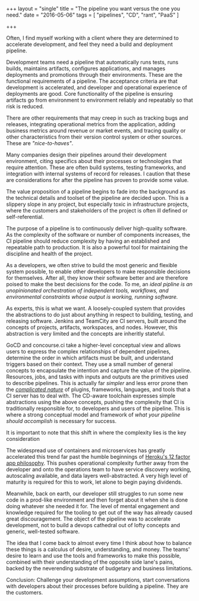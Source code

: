 +++
layout = "single"
title = "The pipeline you want versus the one you need."
date = "2016-05-06"
tags = [
  "pipelines",
  "CD",
  "rant",
  "PaaS"
  ]

+++

Often, I find myself working with a client where they are determined to accelerate development, and feel they need a build and deployment pipeline. 

Development teams need a pipeline that automatically runs tests, runs builds, maintains artifacts, configures applications, and manages deployments and promotions through their environments. These are the functional requirements of a pipeline. The acceptance criteria are that development is accelerated, and developer and operational experience of deployments are good. Core functionality of the pipeline is ensuring artifacts go from environment to environment reliably and repeatably so that risk is reduced.

There are other requirements that may creep in such as tracking bugs and releases, integrating operational metrics from the application, adding business metrics around revenue or market events, and tracing quality or other characteristics from their version control system or other sources. These are *"nice-to-haves"*.

Many companies design their pipelines around their development environment, citing specifics about their processes or technologies that require attention. These are often build systems, testing frameworks, and integration with internal systems of record for releases. I caution that these are considerations for after the pipeline has proven to provide some value.

The value proposition of a pipeline begins to fade into the background as the technical details and toolset of the pipeline are decided upon. This is a slippery slope in any project, but especially toxic in infrastructure projects, where the customers and stakeholders of the project is often ill defined or self-referential. 

The purpose of a pipeline is to continuously deliver high-quality software. As the complexity of the software or number of components increases, the CI pipeline should reduce complexity by having an established and repeatable path to production. It is also a powerful tool for maintaining the discipline and health of the project.

As a developers, we often strive to build the most generic and flexible system possible, to enable other developers to make responsible decisions for themselves. After all, they know their software better and are therefore poised to make the best decisions for the code. To me, an *ideal pipline is an unopinionated orchestration of independent tools, workflows, and environmental constraints whose output is working, running software.*

As experts, this is what we want. A loosely-coupled system that provides the abstractions to do just about anything in respect to building, testing, and releasing software. Jenkins and TeamCity are CI servers, built around the concepts of projects, artifacts, workspaces, and nodes. However, this abstraction is very limited and the concepts are inheritly stateful. 

GoCD and concourse.ci take a higher-level conceptual view and allows users to express the complex relationships of dependent pipelines, determine the order in which artifacts must be built, and understand triggers based on their context. They use a small number of general concepts to encapsulate the intention and capture the value of the pipeline. Resources, jobs, and tasks with inputs and outputs are the primitives used to describe pipelines. This is actually far _simpler_ and less error prone then the [*complicated nature*](https://larrycuban.wordpress.com/2010/06/08/the-difference-between-complicated-and-complex-matters/) of plugins, frameworks, languages, and tools that a CI server has to deal with. The CD-aware toolchain expresses simple abstractions using the above concepts, pushing the complexity that CI is traditionally responsible for, to developers and users of the pipeline. This is where a strong conceptual model and framework of *what your pipeline should accomplish* is necessary for success.

It is important to note that this shift in where the complexity lies is the key consideration

The widespread use of containers and microservices has greatly accelerated this trend far past the humble beginnings of [Heroku's 12 factor app philosophy](http://12factor.net/). This pushes operational complexity further away from the developer and onto the operations team to have service discovery working, autoscaling available, and data layers well-abstracted. A very high level of maturity is required for this to work, let alone to begin paying dividends.

Meanwhile, back on earth, our developer still struggles to run some new code in a prod-like environment and then forget about it when she is done doing whatever she needed it for. The level of mental engagement and knowledge required for the tooling to get out of the way has already caused great discouragement. The object of the pipeline was to accelerate development, not to build a devops cathedral out of lofty concepts and generic, well-tested software.

The idea that I come back to almost every time I think about how to balance these things is a calculus of desire, understanding, and money. The teams' desire to learn and use the tools and frameworks to make this possible, combined with their understanding of the opposite side lane's pains, backed by the neverending substrate of budgetary and business limitations. 

Conclusion: Challenge your development assumptions, start conversations with developers about their processes before building a pipeline. They are the customers.

